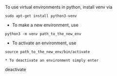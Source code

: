 To use virtual environments in python, install venv via

```
sudo apt-get install python3-venv
```

* To make a new environment, use

```
python3 -m venv path_to_the_new_env
```

* To activate an environment, use

```
source path_to_the_new_env/bin/activate

* To deactivate an environment simply enter

```
deactivate
```
